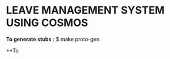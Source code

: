 # LEAVE MANAGEMENT SYSTEM USING COSMOS 
 **To generate stubs :**
      $ make proto-gen
   
 **To 


